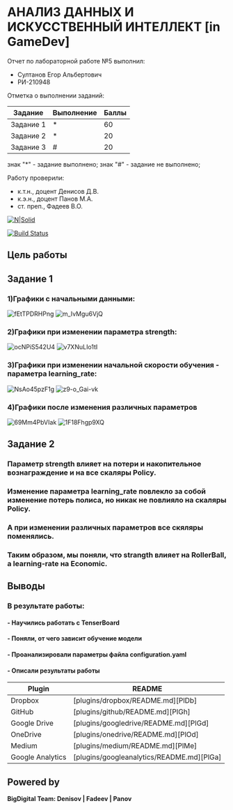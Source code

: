 # АНАЛИЗ ДАННЫХ И ИСКУССТВЕННЫЙ ИНТЕЛЛЕКТ [in GameDev]
Отчет по лабораторной работе №5 выполнил:
- Султанов Егор Альбертович
- РИ-210948

Отметка о выполнении заданий:

| Задание | Выполнение | Баллы |
| ------ | ------ | ------ |
| Задание 1 | * | 60 |
| Задание 2 | * | 20 |
| Задание 3 | # | 20 |

знак "*" - задание выполнено; знак "#" - задание не выполнено;

Работу проверили:
- к.т.н., доцент Денисов Д.В.
- к.э.н., доцент Панов М.А.
- ст. преп., Фадеев В.О.

[![N|Solid](https://cldup.com/dTxpPi9lDf.thumb.png)](https://nodesource.com/products/nsolid)

[![Build Status](https://travis-ci.org/joemccann/dillinger.svg?branch=master)](https://travis-ci.org/joemccann/dillinger)


## Цель работы


## Задание 1
### 1)Графики с начальными данными:
![fEtTPDRHPng](https://user-images.githubusercontent.com/91984484/204485460-65461c60-22f9-4da3-bf3d-5ed27fde776c.jpg)
![m_IvMgu6VjQ](https://user-images.githubusercontent.com/91984484/204485526-9f42f6f2-9464-4a06-8580-00e1efe22f0c.jpg)
### 2)Графики при изменении параметра strength:
![ocNPiS542U4](https://user-images.githubusercontent.com/91984484/204485797-145d14fc-eeac-406d-b391-58fcf49b3e81.jpg)
![v7XNuLIo1tI](https://user-images.githubusercontent.com/91984484/204485855-ce69e974-51c4-4ddc-8785-a99b04be20a4.jpg)
### 3)Графики при изменении начальной скорости обучения - параметра learning_rate:
![NsAo45pzF1g](https://user-images.githubusercontent.com/91984484/204486045-939b4de9-2318-4017-9bfa-068cafea0999.jpg)
![z9-o_Gai-vk](https://user-images.githubusercontent.com/91984484/204486116-c00521d4-0e99-44e7-bbd8-c5096d478f06.jpg)
### 4)Графики после изменения различных параметров
![69Mm4PbVIak](https://user-images.githubusercontent.com/91984484/204486269-747b7f33-e4c7-4e7d-b7bb-3100f7070265.jpg)
![1F18Fhgp9XQ](https://user-images.githubusercontent.com/91984484/204486302-751e41e1-0437-4c69-8614-5d320b36d2c4.jpg)
## Задание 2
 
### Параметр strength влияет на потери и накопительное вознаграждение и на все скаляры Policy.
### Изменение параметра learning_rate повлекло за собой изменение потерь полиса, но никак не повлияло на скаляры Policy.
### А при изменении различных параметров все скяляры поменялись.
### Таким образом, мы поняли, что strangth влияет на RollerBall, а learning-rate на Economic.


## Выводы
### В результате работы:
#### - Научились работать с TenserBoard
#### - Поняли, от чего зависит обучение модели
#### - Проанализировали параметры файла configuration.yaml
#### - Описали результаты работы


| Plugin | README |
| ------ | ------ |
| Dropbox | [plugins/dropbox/README.md][PlDb] |
| GitHub | [plugins/github/README.md][PlGh] |
| Google Drive | [plugins/googledrive/README.md][PlGd] |
| OneDrive | [plugins/onedrive/README.md][PlOd] |
| Medium | [plugins/medium/README.md][PlMe] |
| Google Analytics | [plugins/googleanalytics/README.md][PlGa] |

## Powered by

**BigDigital Team: Denisov | Fadeev | Panov**
